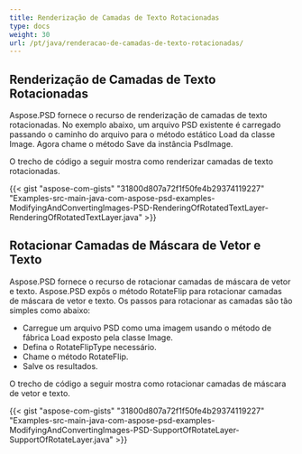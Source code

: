 ```yaml
---
title: Renderização de Camadas de Texto Rotacionadas
type: docs
weight: 30
url: /pt/java/renderacao-de-camadas-de-texto-rotacionadas/
---
```


## **Renderização de Camadas de Texto Rotacionadas**
Aspose.PSD fornece o recurso de renderização de camadas de texto rotacionadas. No exemplo abaixo, um arquivo PSD existente é carregado passando o caminho do arquivo para o método estático Load da classe Image. Agora chame o método Save da instância PsdImage.

O trecho de código a seguir mostra como renderizar camadas de texto rotacionadas.

{{< gist "aspose-com-gists" "31800d807a72f1f50fe4b29374119227" "Examples-src-main-java-com-aspose-psd-examples-ModifyingAndConvertingImages-PSD-RenderingOfRotatedTextLayer-RenderingOfRotatedTextLayer.java" >}}
## **Rotacionar Camadas de Máscara de Vetor e Texto**
Aspose.PSD fornece o recurso de rotacionar camadas de máscara de vetor e texto. Aspose.PSD expôs o método RotateFlip para rotacionar camadas de máscara de vetor e texto. Os passos para rotacionar as camadas são tão simples como abaixo:

- Carregue um arquivo PSD como uma imagem usando o método de fábrica Load exposto pela classe Image.
- Defina o RotateFlipType necessário.
- Chame o método RotateFlip.
- Salve os resultados.

O trecho de código a seguir mostra como rotacionar camadas de máscara de vetor e texto.

{{< gist "aspose-com-gists" "31800d807a72f1f50fe4b29374119227" "Examples-src-main-java-com-aspose-psd-examples-ModifyingAndConvertingImages-PSD-SupportOfRotateLayer-SupportOfRotateLayer.java" >}}

